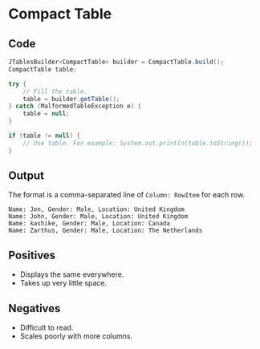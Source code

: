 # Compact Table

## Code

```java
JTablesBuilder<CompactTable> builder = CompactTable.build();
CompactTable table;

try {
    // Fill the table.
    table = builder.getTable();
} catch (MalformedTableException e) {
    table = null;
}

if (table != null) {
    // Use table. For example: System.out.println(table.toString());
}
```

## Output

The format is a comma-separated line of `Column: RowItem` for each row.

```
Name: Jon, Gender: Male, Location: United Kingdom
Name: John, Gender: Male, Location: United Kingdom
Name: kashike, Gender: Male, Location: Canada
Name: Zarthus, Gender: Male, Location: The Netherlands
```

## Positives

* Displays the same everywhere.
* Takes up very little space.

## Negatives

* Difficult to read.
* Scales poorly with more columns.
